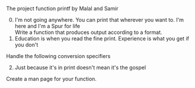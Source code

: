 The project function printf by Malal and Samir

0. I'm not going anywhere. You can print that wherever you want to. I'm here and I'm
 a Spur for life                        
Write a function that produces output according to a format.                                                                                    
1. Education is when you read the fine print. Experience is what you get if you don't
 
Handle the following conversion specifiers

2. Just because it's in print doesn't mean it's the gospel

Create a man page for your function.


